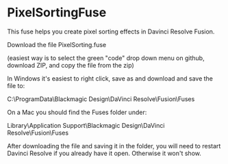 # PixelSortingFuse

<p>This fuse helps you create pixel sorting effects in Davinci Resolve Fusion. </p>
<p>Download the file PixelSorting.fuse</p> (easiest way is to select the green "code" drop down menu on github, download ZIP, and copy the file from the zip)
<p>In Windows it's easiest to right click, save as and download and save the file to:</p>
<p>C:\ProgramData\Blackmagic Design\DaVinci Resolve\Fusion\Fuses</p>
<p>On a Mac you should find the Fuses folder under:</p>
<p>Library\Application Support\Blackmagic Design\DaVinci Resolve\Fusion\Fuses</p>
<p>After downloading the file and saving it in the folder, you will need to restart Davinci Resolve if you already have it open. Otherwise it won't show.</p>
